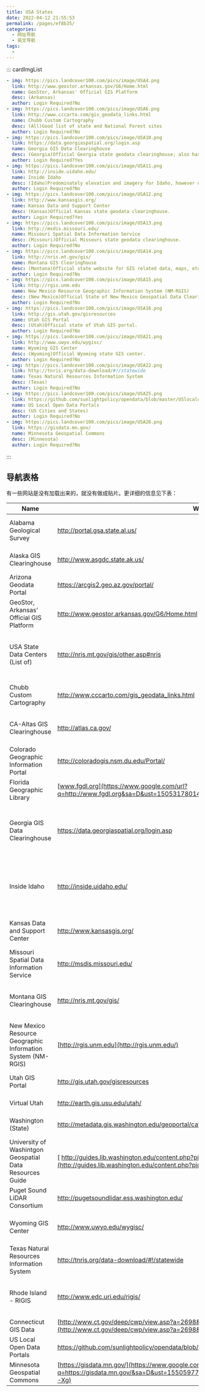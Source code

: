 ```yaml
---
title: USA States
date: 2022-04-12 21:55:53
permalink: /pages/ef8b35/
categories:
  - 网址导航
  - 英文导航
tags:
  - 
---
```

::: cardImgList
```yaml
- img: https://pics.landcover100.com/pics/image/USA4.png
  link: http://www.geostor.arkansas.gov/G6/Home.html
  name: GeoStor, Arkansas' Official GIS Platform
  desc: (Arkansas)
  author: Login Required?No
- img: https://pics.landcover100.com/pics/image/USA6.png
  link: http://www.cccarto.com/gis_geodata_links.html
  name: Chubb Custom Cartography
  desc: (All)Good list of state and National Forest sites
  author: Login Required?No
- img: https://pics.landcover100.com/pics/image/USA10.png
  link: https://data.georgiaspatial.org/login.asp
  name: Georgia GIS Data Clearinghouse
  desc: (Georgia)Official Georgia state geodata clearinghouse; also has links to live services
  author: Login Required?Yes
- img: https://pics.landcover100.com/pics/image/USA11.png
  link: http://inside.uidaho.edu/
  name: Inside Idaho
  desc: (Idaho)Predominately elevation and imagery for Idaho, however other data for Idaho exists.
  author: Login Required?No
- img: https://pics.landcover100.com/pics/image/USA12.png
  link: http://www.kansasgis.org/
  name: Kansas Data and Support Center
  desc: (Kansas)Official Kansas state geodata clearinghouse.
  author: Login Required?Yes
- img: https://pics.landcover100.com/pics/image/USA13.png
  link: http://msdis.missouri.edu/
  name: Missouri Spatial Data Information Service
  desc: (Missouri)Official Missouri state geodata clearinghouse.
  author: Login Required?No
- img: https://pics.landcover100.com/pics/image/USA14.png
  link: http://nris.mt.gov/gis/
  name: Montana GIS Clearinghouse
  desc: (Montana)Official state website for GIS related data, maps, etc.
  author: Login Required?No
- img: https://pics.landcover100.com/pics/image/USA15.png
  link: http://rgis.unm.edu
  name: New Mexico Resource Geographic Information System (NM-RGIS)
  desc: (New Mexico)Official State of New Mexico Geospatial Data Clearinghouse
  author: Login Required?No
- img: https://pics.landcover100.com/pics/image/USA16.png
  link: http://gis.utah.gov/gisresources
  name: Utah GIS Portal
  desc: (Utah)Official state of Utah GIS portal.
  author: Login Required?No
- img: https://pics.landcover100.com/pics/image/USA21.png
  link: http://www.uwyo.edu/wygisc/
  name: Wyoming GIS Center
  desc: (Wyoming)Official Wyoming state GIS center.
  author: Login Required?No
- img: https://pics.landcover100.com/pics/image/USA22.png
  link: http://tnris.org/data-download/#!/statewide
  name: Texas Natural Resources Information System
  desc: (Texas)
  author: Login Required?No
- img: https://pics.landcover100.com/pics/image/USA25.png
  link: https://github.com/sunlightpolicy/opendata/blob/master/USlocalopendataportals.csv
  name: US Local Open Data Portals
  desc: (US Cities and States)
  author: Login Required?No
- img: https://pics.landcover100.com/pics/image/USA26.png
  link: https://gisdata.mn.gov/
  name: Minnesota Geospatial Commons
  desc: (Minnesota)
  author: Login Required?No
```
:::
## 导航表格
有一些网站是没有加载出来的，就没有做成贴片。更详细的信息见下表：

| Name                                                        | Web Address                                                  | State                | Notes                                                        |
| ----------------------------------------------------------- | ------------------------------------------------------------ | -------------------- | ------------------------------------------------------------ |
| Alabama Geological Survey                                   | http://portal.gsa.state.al.us/                               | Alabama              | Offline on 08 Jan  2013; not sure what the story is.         |
| Alaska GIS Clearinghouse                                    | http://www.asgdc.state.ak.us/                                | Alaska               | Official Alaska state  GIS clearinghouse.                    |
| Arizona Geodata Portal                                      | https://arcgis2.geo.az.gov/portal/                           | Arizona              |                                                              |
| GeoStor, Arkansas' Official GIS Platform                    | http://www.geostor.arkansas.gov/G6/Home.html                 | Arkansas             |                                                              |
| USA State Data Centers (List of)                            | http://nris.mt.gov/gis/other.asp#nris                        | All                  | 1/2 way down webpage  is a great list of various USA state data centers. |
| Chubb Custom Cartography                                    | http://www.cccarto.com/gis_geodata_links.html                | All                  | Good list of state and  National Forest sites                |
| CA-Altas GIS Clearinghouse                                  | http://atlas.ca.gov/                                         | California           | Official California  state GIS clearinghouse.                |
| Colorado Geographic Information Portal                      | http://coloradogis.nsm.du.edu/Portal/                        | Colorado             |                                                              |
| Florida Geographic Library                                  | [www.fgdl.org](https://www.google.com/url?q=http://www.fgdl.org&sa=D&ust=1505317801485000&usg=AFQjCNEOA1IKWl3vemJ3PMeXYOfpgzZIiQ) | Florida              |                                                              |
| Georgia GIS Data Clearinghouse                              | https://data.georgiaspatial.org/login.asp                    | Georgia              | Official Georgia state  geodata clearinghouse; also has links to live services |
| Inside Idaho                                                | http://inside.uidaho.edu/                                    | Idaho                | Predominately  elevation and imagery for Idaho, however other data for Idaho exists. |
| Kansas Data and Support Center                              | http://www.kansasgis.org/                                    | Kansas               | Official Kansas state  geodata clearinghouse.                |
| Missouri Spatial Data Information Service                   | http://msdis.missouri.edu/                                   | Missouri             | Official Missouri  state geodata clearinghouse.              |
| Montana GIS Clearinghouse                                   | http://nris.mt.gov/gis/                                      | Montana              | Official state website  for GIS related data, maps, etc.     |
| New Mexico Resource Geographic Information System (NM-RGIS) | [http://rgis.unm.edu](http://rgis.unm.edu/)                  | New Mexico           | Official State of New  Mexico Geospatial Data Clearinghouse  |
| Utah GIS Portal                                             | http://gis.utah.gov/gisresources                             | Utah                 | Official state of Utah  GIS portal.                          |
| Virtual Utah                                                | http://earth.gis.usu.edu/utah/                               | Utah                 | Data for the state of  Utah                                  |
| Washington (State)                                          | http://metadata.gis.washington.edu/geoportal/catalog/main/home.page | Washington           | official WA Geospatial  data portal                          |
| University of Washintgon Geospatial Data Resources Guide    | [ http://guides.lib.washington.edu/content.php?pid=78069&sid=3669965](http://guides.lib.washington.edu/content.php?pid=78069&sid=3669965) | Washington           | UW-hosted geodata  access page                               |
| Puget Sound LiDAR Consortium                                | [http://pugetsoundlidar.ess.washington.edu/ ](http://pugetsoundlidar.ess.washington.edu/) | Washington           |                                                              |
| Wyoming GIS Center                                          | http://www.uwyo.edu/wygisc/                                  | Wyoming              | Official Wyoming state  GIS center.                          |
| Texas Natural Resources Information System                  | http://tnris.org/data-download/#!/statewide                  | Texas                |                                                              |
| Rhode Island - RIGIS                                        | http://www.edc.uri.edu/rigis/                                | Rhode Island         | Official source for  Rhode Island geospatial data            |
| Connecticut GIS Data                                        | [http://www.ct.gov/deep/cwp/view.asp?a=2698&q=322898&deepNav_GID=1707%20](http://www.ct.gov/deep/cwp/view.asp?a=2698&q=322898&deepNav_GID=1707 ) | Connecticut          |                                                              |
| US Local Open Data Portals                                  | https://github.com/sunlightpolicy/opendata/blob/master/USlocalopendataportals.csv | US Cities and States |                                                              |
| Minnesota Geospatial Commons                                | [https://gisdata.mn.gov/](https://www.google.com/url?q=https://gisdata.mn.gov/&sa=D&ust=1550597703784000&usg=AFQjCNEjh4xeyPF2wQqd5TO6c48UlKZ-Xg) | Minnesota            |                                                              |

